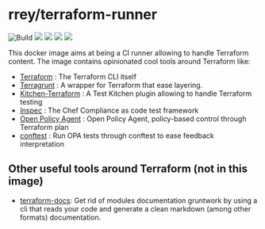# rrey/terraform-runner

![Build](https://github.com/rrey/terraform-runner/workflows/Docker%20Image%20CI/badge.svg)
![](https://img.shields.io/badge/Terraform-0.12.26-blueviolet)
![](https://img.shields.io/badge/Terragrunt-0.23.22-blue)
![](https://img.shields.io/badge/opa-0.20.4-lightgrey)
![](https://img.shields.io/badge/conftest-0.18.2-blue)

This docker image aims at being a CI runner allowing to handle Terraform content.
The image contains opinionated cool tools around Terraform like:

- [Terraform](https://terraform.io/) : The Terraform CLI itself
- [Terragrunt](https://terragrunt.gruntwork.io/) : A wrapper for Terraform that ease layering.
- [Kitchen-Terraform](https://github.com/newcontext-oss/kitchen-terraform) : A Test Kitchen plugin allowing to handle Terraform testing
- [Inspec](https://www.inspec.io) : The Chef Compliance as code test framework
- [Open Policy Agent](https://www.openpolicyagent.org/) : Open Policy Agent, policy-based control through Terraform plan
- [conftest](https://github.com/instrumenta/conftest) : Run OPA tests through conftest to ease feedback interpretation

## Other useful tools around Terraform (not in this image)

* [terraform-docs](https://github.com/segmentio/terraform-docs): Get rid of modules documentation gruntwork by using a cli that reads your code and generate a clean markdown (among other formats) documentation.
